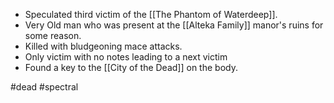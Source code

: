 - Speculated third victim of the [[The Phantom of Waterdeep]].
- Very Old man who was present at the [[Alteka Family]] manor's ruins for some reason.
- Killed with bludgeoning mace attacks.
- Only victim with no notes leading to a next victim
- Found a key to the [[City of the Dead]] on the body.



#dead #spectral 
